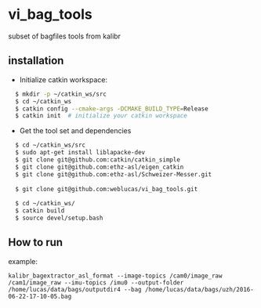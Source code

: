 vi_bag_tools
=================
subset of bagfiles tools from kalibr 

installation
-------------------
* Initialize catkin workspace:
```sh
  $ mkdir -p ~/catkin_ws/src
  $ cd ~/catkin_ws
  $ catkin config --cmake-args -DCMAKE_BUILD_TYPE=Release
  $ catkin init  # initialize your catkin workspace
```
* Get the tool set and dependencies
```sh
  $ cd ~/catkin_ws/src
  $ sudo apt-get install liblapacke-dev
  $ git clone git@github.com:catkin/catkin_simple
  $ git clone git@github.com:ethz-asl/eigen_catkin
  $ git clone git@github.com:ethz-asl/Schweizer-Messer.git
  
  $ git clone git@github.com:weblucas/vi_bag_tools.git
  
  $ cd ~/catkin_ws/
  $ catkin build
  $ source devel/setup.bash
```
  

How to run
-------------------
example:

``
kalibr_bagextractor_asl_format --image-topics /cam0/image_raw /cam1/image_raw --imu-topics /imu0 --output-folder /home/lucas/data/bags/outputdir4 --bag /home/lucas/data/bags/uzh/2016-06-22-17-10-05.bag
``
